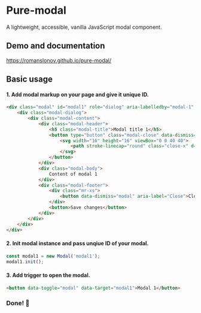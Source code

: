 # Pure-modal
A lightweight, accessible, vanilla JavaScript modal component. 

## Demo and documentation
https://romanslonov.github.io/pure-modal/

## Basic usage
#### 1. Add modal markup on your page and give it unique ID.

```html
<div class="modal" id="modal1" role="dialog" aria-labelledby="modal-1" aria-describedby="basic-modal" tabindex="-1" style="display: none;">
    <div class="modal-dialog">
        <div class="modal-content">
            <div class="modal-header">
                <h5 class="modal-title">Modal title 1</h5>
                <button type="button" class="modal-close" data-dismiss="modal" aria-label="Close">
                    <svg width="16" height="16" viewBox="0 0 40 40">
                        <path stroke-linecap="round" class="close-x" d="M 10,10 L 30,30 M 30,10 L 10,30" stroke="#000" fill="transparent" stroke-width="5"></path>
                    </svg>
                </button>
            </div>
            <div class="modal-body">
                Content of modal 1
            </div>
            <div class="modal-footer">
                <div class="mr-xs">
                    <button data-dismiss="modal" aria-label="Close">Close</button>
                </div>
                <button>Save changes</button>
            </div>
        </div>
    </div>
</div>
```

#### 2. Init modal instance and pass unqiue ID of your modal.
```javascript
const modal1 = new Modal('modal1');
modal1.init();
```

#### 3. Add trigger to open the modal.
```html
<button data-toggle="modal" data-target="modal1">Modal 1</button>
```

### Done! 🎉
